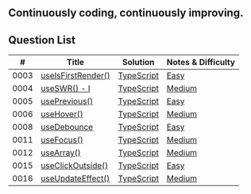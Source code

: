 ## Continuously coding, continuously improving.

## Question List

| #    | Title |  Solution | Notes & Difficulty |
| ---- | ----- | ----------------- | ----------------------- |
| 0003 | [useIsFirstRender()](https://bigfrontend.dev/react/useIsFirstRender) | [TypeScript](./app/interview-coding-questions/BFE.dev/react/0003-useIsFirstRender/useIsFirstRender.ts) | [Easy](./app/interview-coding-questions/BFE.dev/react/0003-useIsFirstRender/README.md) | 
| 0004 | [useSWR() - I](https://bigfrontend.dev/react/useSWR-1) | [TypeScript](./app/interview-coding-questions/BFE.dev/react/0004-useSWR-I/useSWR.ts) | [Medium](./app/interview-coding-questions/BFE.dev/react/0004-useSWR-I/README.md) | 
| 0005 | [usePrevious()](https://bigfrontend.dev/react/usePrevious) | [TypeScript](./app/interview-coding-questions/BFE.dev/react/0005-usePrevious/usePrevious.ts) | [Easy](./app/interview-coding-questions/BFE.dev/react/0005-usePrevious/README.md) | 
| 0006 | [useHover()](https://bigfrontend.dev/react/useHover) | [TypeScript](./app/interview-coding-questions/BFE.dev/react/0006-useHover/useHover.ts) | [Medium](./app/interview-coding-questions/BFE.dev/react/0006-useHover/README.md) |
| 0008 | [useDebounce](https://bigfrontend.dev/react/useDebounce) | [TypeScript](./app/interview-coding-questions/BFE.dev/react/0008-useDebounce/useDebounce.ts) | [Easy](./app/interview-coding-questions/BFE.dev/react/0008-useDebounce/README.md) |  
| 0011 | [useFocus()](https://bigfrontend.dev/react/useFocus) | [TypeScript](./app/interview-coding-questions/BFE.dev/react/0011-useFocus/useFocus.ts) | [Medium](./app/interview-coding-questions/BFE.dev/react/0011-useFocus/README.md) | 
| 0012 | [useArray()](https://bigfrontend.dev/react/useArray) | [TypeScript](./app/interview-coding-questions/BFE.dev/react/0012-useArray/useArray.ts) | [Medium](./app/interview-coding-questions/BFE.dev/react/0012-useArray/README.md) | 
| 0015 | [useClickOutside()](https://bigfrontend.dev/react/useclickoutside) | [TypeScript](./app/interview-coding-questions/BFE.dev/react/0015-useClickOutside/useClickOutside.ts) | [Easy](./app/interview-coding-questions/BFE.dev/react/0015-useClickOutside/README.md) | 
| 0016 | [useUpdateEffect()](https://bigfrontend.dev/react/useUpdateEffect) | [TypeScript](./app/interview-coding-questions/BFE.dev/react/0016-useUpdateEffect/useUpdateEffect.ts) | [Medium](./app/interview-coding-questions/BFE.dev/react/0016-useUpdateEffect/README.md) | 
